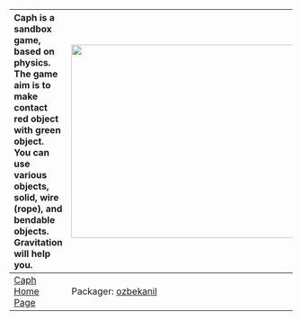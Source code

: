 | Caph is a sandbox game, based on physics. The game aim is to make contact red object with green object. You can use various objects, solid, wire (rope), and bendable objects. Gravitation will help you. | <a href='http://www.youtube.com/watch?feature=player_embedded&v=97uxzkrV2Tw' target='_blank'><img src='http://img.youtube.com/vi/97uxzkrV2Tw/0.jpg' width='425' height=344 /></a> |
|:----------------------------------------------------------------------------------------------------------------------------------------------------------------------------------------------------------|:----------------------------------------------------------------------------------------------------------------------------------------------------------------------------------|
|[Caph Home Page](http://caphgame.sourceforge.net)| Packager: [ozbekanil](ozbekanil.md) |